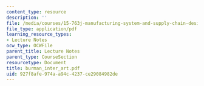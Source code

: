 ```yaml
---
content_type: resource
description: ''
file: /media/courses/15-763j-manufacturing-system-and-supply-chain-design-spring-2005/927f8afe974aa94c4237ce29084982de_burman_inter_art.pdf
file_type: application/pdf
learning_resource_types:
- Lecture Notes
ocw_type: OCWFile
parent_title: Lecture Notes
parent_type: CourseSection
resourcetype: Document
title: burman_inter_art.pdf
uid: 927f8afe-974a-a94c-4237-ce29084982de
---
```

